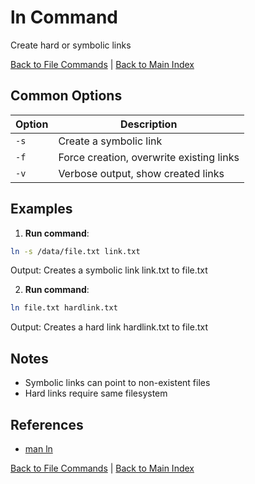 # ln Command

Create hard or symbolic links

[Back to File Commands](./index.md) | [Back to Main Index](../../README.md)

## Common Options

| Option | Description |
|--------|-------------|
| `-s` | Create a symbolic link |
| `-f` | Force creation, overwrite existing links |
| `-v` | Verbose output, show created links |

## Examples
1. **Run command**:
```bash
ln -s /data/file.txt link.txt
```
Output: Creates a symbolic link link.txt to file.txt

2. **Run command**:
```bash
ln file.txt hardlink.txt
```
Output: Creates a hard link hardlink.txt to file.txt


## Notes
- Symbolic links can point to non-existent files
- Hard links require same filesystem

## References
- [man ln](https://man7.org/linux/man-pages/man1/ln.1.html)

[Back to File Commands](../index.md) | [Back to Main Index](../../README.md)